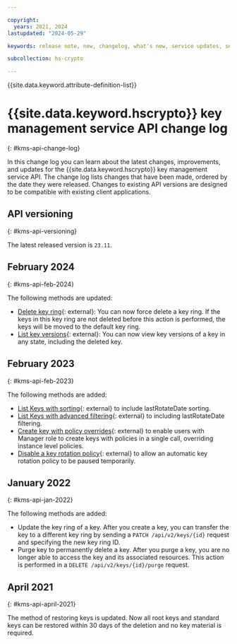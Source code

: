 ```yaml
---

copyright:
  years: 2021, 2024
lastupdated: "2024-05-29"

keywords: release note, new, changelog, what's new, service updates, service bulletin

subcollection: hs-crypto

---
```



{{site.data.keyword.attribute-definition-list}}




# {{site.data.keyword.hscrypto}} key management service API change log
{: #kms-api-change-log}

In this change log you can learn about the latest changes, improvements, and updates for the {{site.data.keyword.hscrypto}} key management service API. The change log lists changes that have been made, ordered by the date they were released. Changes to existing API versions are designed to be compatible with existing client applications.

## API versioning
{: #kms-api-versioning}

The latest released version is `23.11`.

## February 2024
{: #kms-api-feb-2024}

The following methods are updated:

- [Delete key ring](/apidocs/key-protect#deletekeyring){: external}: You can now force delete a key ring. If the keys in this key ring are not deleted before this action is performed, the keys will be moved to the default key ring.
- [List key versions](/apidocs/hs-crypto#getkeyversions){: external}: You can now view key versions of a key in any state, including the deleted key.


## February 2023
{: #kms-api-feb-2023}

The following methods are added:

- [List Keys with sorting](/apidocs/hs-crypto#:~:text=values%3A%20length%20≤%20256-,sort,-string){: external} to include lastRotateDate sorting.
- [List Keys with advanced filtering](/apidocs/hs-crypto#:~:text=Default%3A%20id-,filter,-string){: external} to including lastRotateDate filtering.
- [Create key with policy overrides](https://cloud.ibm.com/apidocs/hs-crypto#createkeywithpoliciesoverrides){: external} to enable users with Manager role to create keys with policies in a single call, overriding instance level policies.
- [Disable a key rotation policy](/apidocs/hs-crypto#:~:text=policy%2Bjson"%2C%0A%20%20%20%20%20%20%20%20"rotation"%3A%20%7B%0A%20%20%20%20%20%20%20%20%20%20"-,enabled,-"%3A%20<true%7Cfalse>%2C%0A%20%20%20%20%20%20%20%20%20%20"interval_month){: external} to allow an automatic key rotation policy to be paused temporarily.

## January 2022
{: #kms-api-jan-2022}

The following methods are added:

- Update the key ring of a key. After you create a key, you can transfer the key to a different key ring by sending a `PATCH /api/v2/keys/{id}` request and specifying the new key ring ID.
- Purge key to permanently delete a key. After you purge a key, you are no longer able to access the key and its associated resources. This action is performed in a `DELETE /api/v2/keys/{id}/purge` request.

## April 2021
{: #kms-api-april-2021}

The method of restoring keys is updated. Now all root keys and standard keys can be restored within 30 days of the deletion and no key material is required.

